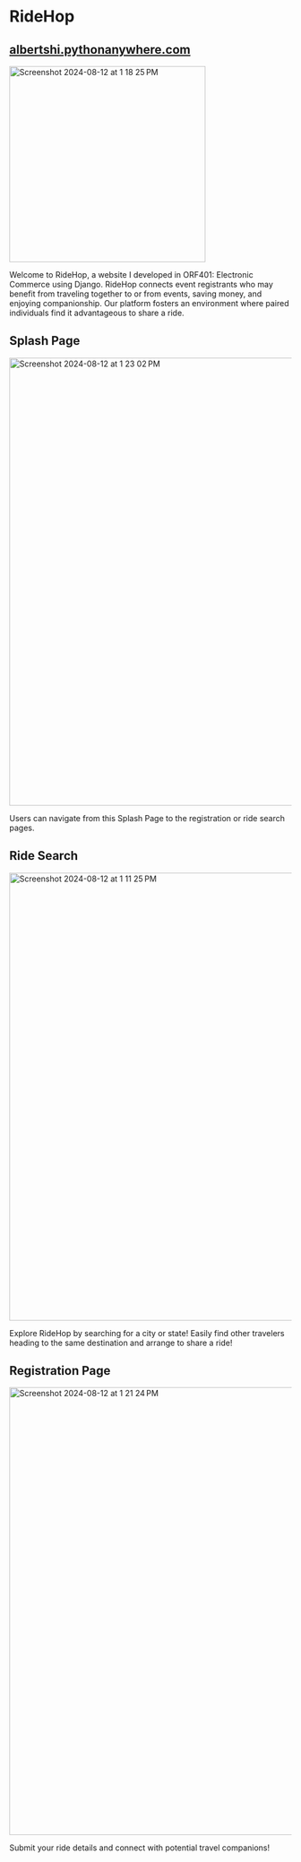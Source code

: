 # RideHop

## [albertshi.pythonanywhere.com](https://albertshi.pythonanywhere.com)

<img width="350" alt="Screenshot 2024-08-12 at 1 18 25 PM" src="https://github.com/user-attachments/assets/95c82887-195a-477b-bac5-b332d1426df9">

Welcome to RideHop, a website I developed in ORF401: Electronic Commerce using Django. RideHop connects event registrants who may benefit from traveling together to or from events, saving money, and enjoying companionship. Our platform fosters an environment where paired individuals find it advantageous to share a ride.

## Splash Page

<img width="800" alt="Screenshot 2024-08-12 at 1 23 02 PM" src="https://github.com/user-attachments/assets/52535967-a55d-4219-a66a-824f39030df5">
  
Users can navigate from this Splash Page to the registration or ride search pages.

## Ride Search

<img width="800" alt="Screenshot 2024-08-12 at 1 11 25 PM" src="https://github.com/user-attachments/assets/b0b0f336-0e1c-414f-a563-e444983a86ef">
  
Explore RideHop by searching for a city or state! Easily find other travelers heading to the same destination and arrange to share a ride!

## Registration Page

<img width="800" alt="Screenshot 2024-08-12 at 1 21 24 PM" src="https://github.com/user-attachments/assets/daa66adc-d771-4c9a-9b4f-84c0718bd5d7">
  
Submit your ride details and connect with potential travel companions!











